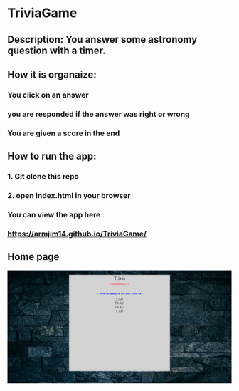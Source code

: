 # TriviaGame

## Description: You answer some astronomy question with a timer.

## How it is organaize:
### You click on an answer
### you are responded if the answer was right or wrong
### You are given a score in the end

## How to run the app:
### 1. Git clone this repo
### 2. open index.html in your browser

### You can view the app here
### https://armjim14.github.io/TriviaGame/

## Home page
![home Page Image](Homepage.png)
